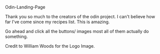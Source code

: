 Odin-Landing-Page

Thank you so much to the creators of the odin project. I can't believe how far I've come since my recipes list. This is amazing.

Go ahead and click all the buttons/ images most all of them actually do something.

Credit to William Woods for the Logo Image.
